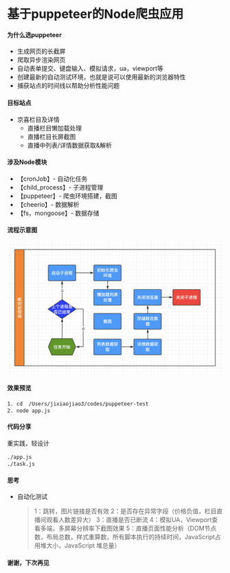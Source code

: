 # 基于puppeteer的Node爬虫应用

#### 为什么选puppeteer
* 生成网页的长截屏
* 爬取异步渲染网页
* 自动表单提交、键盘输入、模拟请求，ua，viewport等
* 创建最新的自动测试环境，也就是说可以使用最新的浏览器特性
* 捕获站点的时间线以帮助分析性能问题

#### 目标站点
* 京喜栏目及详情
    * 直播栏目懒加载处理
    * 直播栏目长屏截图
    * 直播中列表/详情数据获取&解析

#### 涉及Node模块
* 【cronJob】- 自动化任务
* 【child_process】- 子进程管理
* 【puppeteer】- 爬虫环境搭建，截图
* 【cheerio】- 数据解析
* 【fs，mongoose】- 数据存储

#### 流程示意图
![image](./01.png)


#### 效果预览
```node
1. cd  /Users/jixiaojiao3/codes/puppeteer-test
2. node app.js
```
#### 代码分享
重实践，轻设计
```node
./app.js
./task.js
```

#### 思考
* 自动化测试
    > 1：跳转，图片链接是否有效
    > 2：是否存在异常字段（价格负值，栏目直播间观看人数差异大）
    > 3：直播是否已断流
    > 4：模拟UA，Viewport查看多端，多屏幕分辨率下截图效果
    > 5：直播页面性能分析（DOM节点数，布局总数，样式重算数，所有脚本执行的持续时间，JavaScript占用堆大小，JavaScript 堆总量）
#### 谢谢，下次再见
